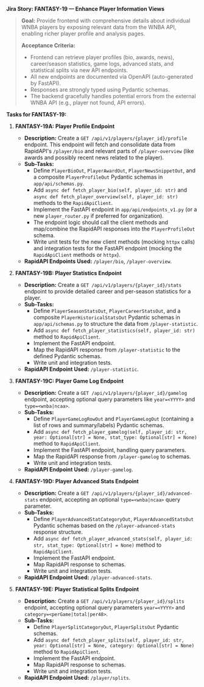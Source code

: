 **Jira Story: FANTASY-19 — Enhance Player Information Views**

> **Goal:** Provide frontend with comprehensive details about individual WNBA players by exposing relevant data from the WNBA API, enabling richer player profile and analysis pages.
>
> **Acceptance Criteria:**
> -   Frontend can retrieve player profiles (bio, awards, news), career/season statistics, game logs, advanced stats, and statistical splits via new API endpoints.
> -   All new endpoints are documented via OpenAPI (auto-generated by FastAPI).
> -   Responses are strongly typed using Pydantic schemas.
> -   The backend gracefully handles potential errors from the external WNBA API (e.g., player not found, API errors).

**Tasks for FANTASY-19:**

1.  **FANTASY-19A: Player Profile Endpoint**
    *   **Description:** Create a `GET /api/v1/players/{player_id}/profile` endpoint. This endpoint will fetch and consolidate data from RapidAPI's `/player/bio` and relevant parts of `/player-overview` (like awards and possibly recent news related to the player).
    *   **Sub-Tasks:**
        *   Define `PlayerBioOut`, `PlayerAwardOut`, `PlayerNewsSnippetOut`, and a composite `PlayerProfileOut` Pydantic schemas in `app/api/schemas.py`.
        *   Add `async def fetch_player_bio(self, player_id: str)` and `async def fetch_player_overview(self, player_id: str)` methods to the `RapidApiClient`.
        *   Implement the FastAPI endpoint in `app/api/endpoints_v1.py` (or a new `player_router.py` if preferred for organization).
        *   The endpoint logic should call the client methods and map/combine the RapidAPI responses into the `PlayerProfileOut` schema.
        *   Write unit tests for the new client methods (mocking `httpx` calls) and integration tests for the FastAPI endpoint (mocking the `RapidApiClient` methods or `httpx`).
    *   **RapidAPI Endpoints Used:** `/player/bio`, `/player-overview`.

2.  **FANTASY-19B: Player Statistics Endpoint**
    *   **Description:** Create a `GET /api/v1/players/{player_id}/stats` endpoint to provide detailed career and per-season statistics for a player.
    *   **Sub-Tasks:**
        *   Define `PlayerSeasonStatsOut`, `PlayerCareerStatsOut`, and a composite `PlayerHistoricalStatsOut` Pydantic schemas in `app/api/schemas.py` to structure the data from `/player-statistic`.
        *   Add `async def fetch_player_statistics(self, player_id: str)` method to `RapidApiClient`.
        *   Implement the FastAPI endpoint.
        *   Map the RapidAPI response from `/player-statistic` to the defined Pydantic schemas.
        *   Write unit and integration tests.
    *   **RapidAPI Endpoint Used:** `/player-statistic`.

3.  **FANTASY-19C: Player Game Log Endpoint**
    *   **Description:** Create a `GET /api/v1/players/{player_id}/gamelog` endpoint, accepting optional query parameters like `year=<YYYY>` and `type=<wnba|ncaa>`.
    *   **Sub-Tasks:**
        *   Define `PlayerGameLogRowOut` and `PlayerGameLogOut` (containing a list of rows and summary/labels) Pydantic schemas.
        *   Add `async def fetch_player_gamelog(self, player_id: str, year: Optional[str] = None, stat_type: Optional[str] = None)` method to `RapidApiClient`.
        *   Implement the FastAPI endpoint, handling query parameters.
        *   Map the RapidAPI response from `/player-gamelog` to schemas.
        *   Write unit and integration tests.
    *   **RapidAPI Endpoint Used:** `/player-gamelog`.

4.  **FANTASY-19D: Player Advanced Stats Endpoint**
    *   **Description:** Create a `GET /api/v1/players/{player_id}/advanced-stats` endpoint, accepting an optional `type=<wnba|ncaa>` query parameter.
    *   **Sub-Tasks:**
        *   Define `PlayerAdvancedStatCategoryOut`, `PlayerAdvancedStatsOut` Pydantic schemas based on the `/player-advanced-stats` response structure.
        *   Add `async def fetch_player_advanced_stats(self, player_id: str, stat_type: Optional[str] = None)` method to `RapidApiClient`.
        *   Implement the FastAPI endpoint.
        *   Map RapidAPI response to schemas.
        *   Write unit and integration tests.
    *   **RapidAPI Endpoint Used:** `/player-advanced-stats`.

5.  **FANTASY-19E: Player Statistical Splits Endpoint**
    *   **Description:** Create a `GET /api/v1/players/{player_id}/splits` endpoint, accepting optional query parameters `year=<YYYY>` and `category=<perGame|total|per48>`.
    *   **Sub-Tasks:**
        *   Define `PlayerSplitCategoryOut`, `PlayerSplitsOut` Pydantic schemas.
        *   Add `async def fetch_player_splits(self, player_id: str, year: Optional[str] = None, category: Optional[str] = None)` method to `RapidApiClient`.
        *   Implement the FastAPI endpoint.
        *   Map RapidAPI response to schemas.
        *   Write unit and integration tests.
    *   **RapidAPI Endpoint Used:** `/player/splits`.